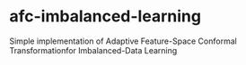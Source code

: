# afc-imbalanced-learning
Simple implementation of Adaptive Feature-Space Conformal Transformationfor Imbalanced-Data Learning
